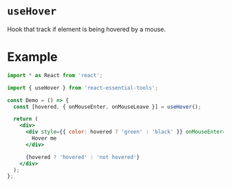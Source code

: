 # `useHover`

Hook that track if element is being hovered by a mouse.

# Example

```jsx
import * as React from 'react';

import { useHover } from 'react-essential-tools';

const Demo = () => {
  const [hovered, { onMouseEnter, onMouseLeave }] = useHover();

  return (
    <div>
      <div style={{ color: hovered ? 'green' : 'black' }} onMouseEnter={onMouseEnter} onMouseLeave={onMouseLeave}>
        Hover me
      </div>

      {hovered ? 'hovered' : 'not hovered'}
    </div>
  );
};
```
